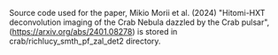 
Source code used for the paper,
Mikio Morii et al. (2024)
"Hitomi-HXT deconvolution imaging of the Crab Nebula dazzled
by the Crab pulsar",
(https://arxiv.org/abs/2401.08278)
is stored in crab/richlucy_smth_pf_zal_det2 directory.







